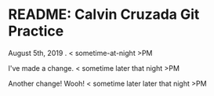 # README: Calvin Cruzada Git Practice

August 5th, 2019 . < sometime-at-night >PM

I've made a change. < sometime later that night >PM

Another change! Wooh! < sometime later later that night >PM